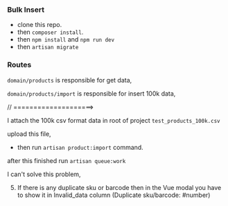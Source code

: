 ### Bulk Insert

- clone this repo.
- then `composer install`.
- then `npm install` and `npm run dev`
- then `artisan migrate`

### Routes

`domain/products` is responsible for get data,

`domain/products/import` is responsible for insert 100k data,

// ====================>

I attach the 100k csv format data in root of project `test_products_100k.csv`

upload this file,

- then run `artisan product:import` command.

after this finished run `artisan queue:work`

I can't solve this problem,

5. If there is any duplicate sku or barcode then in the Vue modal you have to show it in
   Invalid_data column (Duplicate sku/barcode: #number)
